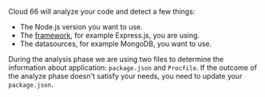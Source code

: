 



Cloud 66 will analyze your code and detect a few things:

*    The Node.js version you want to use.
*    The [framework](supported-frameworks.html), for example Express.js, you are using.
*    The datasources, for example MongoDB, you want to use.

During the analysis phase we are using two files to determine the information about application: `package.json` and `Procfile`. If the outcome of the analyze phase doesn't satisfy your needs, you need to update your `package.json`.

